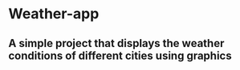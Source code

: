 # Weather-app

## A simple project that displays the weather conditions of different cities using graphics